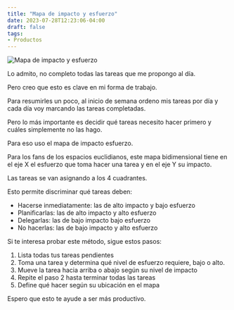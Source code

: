 ```yaml
---
title: "Mapa de impacto y esfuerzo"
date: 2023-07-28T12:23:06-04:00
draft: false
tags:
- Productos
---
```

![Mapa de impacto y esfuerzo](../img/mapa-esfuerzo-impacto.png)

Lo admito, no completo todas las tareas que me propongo al día.

Pero creo que esto es clave en mi forma de trabajo.

Para resumirles un poco, al inicio de semana ordeno mis tareas por día y cada día voy marcando las tareas completadas.

Pero lo más importante es decidir qué tareas necesito hacer primero y cuáles simplemente no las hago.

Para eso uso el mapa de impacto esfuerzo.

Para los fans de los espacios euclidianos, este mapa bidimensional tiene en el eje X el esfuerzo que toma hacer una tarea y en el eje Y su impacto.

Las tareas se van asignando a los 4 cuadrantes.

Esto permite discriminar qué tareas deben:

- Hacerse inmediatamente: las de alto impacto y bajo esfuerzo
- Planificarlas: las de alto impacto y alto esfuerzo
- Delegarlas: las de bajo impacto bajo esfuerzo
- No hacerlas: las de bajo impacto y alto esfuerzo

Si te interesa probar este método, sigue estos pasos:

1. Lista todas tus tareas pendientes
2. Toma una tarea y determina qué nivel de esfuerzo requiere, bajo o alto.
3. Mueve la tarea hacia arriba o abajo según su nivel de impacto
4. Repite el paso 2 hasta terminar todas las tareas
5. Define qué hacer según su ubicación en el mapa

Espero que esto te ayude a ser más productivo.

